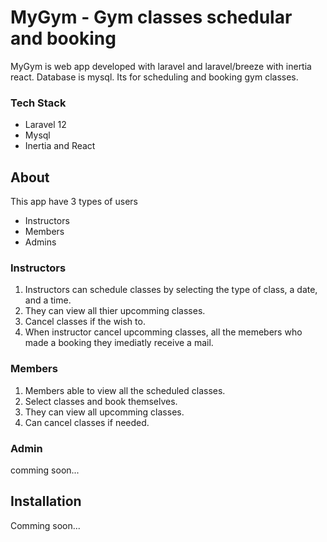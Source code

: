 # MyGym - Gym classes schedular and booking

MyGym is web app developed with laravel and laravel/breeze with inertia react. Database is mysql.
Its for scheduling and booking gym classes.

### Tech Stack
* Laravel 12
* Mysql
* Inertia and React
## About
This app have 3 types of users
* Instructors
* Members
* Admins
### Instructors
1. Instructors can schedule classes by selecting the type of class, a date, and a time.
2. They can view all thier upcomming classes.
3. Cancel classes if the wish to.
4. When instructor cancel upcomming classes, all the memebers who made a booking they imediatly receive a mail.

### Members
1. Members able to view all the scheduled classes.
2. Select classes and book themselves.
3. They can view all upcomming classes.
4. Can cancel classes if needed.

### Admin
comming soon...

## Installation
Comming soon...
